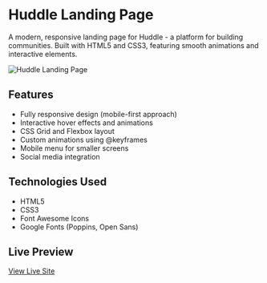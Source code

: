 # Huddle Landing Page
A modern, responsive landing page for Huddle - a platform for building communities. Built with HTML5 and CSS3, featuring smooth animations and interactive elements.

![Huddle Landing Page](https://github.com/user-attachments/assets/1a2341e1-850e-4695-b177-f089efd4b353)

## Features
- Fully responsive design (mobile-first approach)
- Interactive hover effects and animations
- CSS Grid and Flexbox layout
- Custom animations using @keyframes
- Mobile menu for smaller screens
- Social media integration

## Technologies Used
- HTML5
- CSS3
- Font Awesome Icons
- Google Fonts (Poppins, Open Sans)

## Live Preview
[View Live Site](https://career-bootcamp-html-css.netlify.app/)
